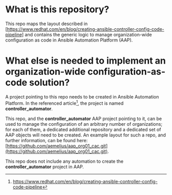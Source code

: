 # What is this repository?
This repo maps the layout described in [https://www.redhat.com/en/blog/creating-ansible-controller-config-code-pipeline] and contains the generic logic to manage organization-wide configuration as code in Ansible Automation Platform (AAP).

# What else is needed to implement an organization-wide configuration-as-code solution?

A project pointing to this repo needs to be created in Ansible Automation Platform. In the referenced article[^1], the project is named **controller_automator**.

This repo, and the **controller_automator** AAP project pointing to it, can be used to manage the configuration of an arbitrary number of organizations; for each of them, a dedicated additional repository and a dedicated set of AAP objects will need to be created. An example layout for such a repo, and further information, can be found here: [https://github.com/aemelius/aap_org01_cac.git](https://github.com/aemelius/aap_org01_cac.git).

This repo does not include any automation to create the **controller_automator** project in AAP.

[^1]: https://www.redhat.com/en/blog/creating-ansible-controller-config-code-pipeline
[^2]: https://github.com/aemelius/aap_org01_cac.git
